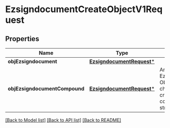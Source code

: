 # EzsigndocumentCreateObjectV1Request

## Properties
Name | Type | Description | Notes
------------ | ------------- | ------------- | -------------
**objEzsigndocument** | [**EzsigndocumentRequest***](EzsigndocumentRequest.md) |  | [optional] 
**objEzsigndocumentCompound** | [**EzsigndocumentRequest***](EzsigndocumentRequest.md) | An Ezsigndocument Object and children to create a complete structure | [optional] 

[[Back to Model list]](../README.md#documentation-for-models) [[Back to API list]](../README.md#documentation-for-api-endpoints) [[Back to README]](../README.md)


